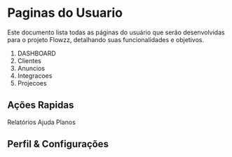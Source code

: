 Paginas do Usuario
===========================
Este documento lista todas as páginas do usuário que serão desenvolvidas para o projeto Flowzz, detalhando suas funcionalidades e objetivos.

1. DASHBOARD
2. Clientes
3. Anuncios
4. Integracoes
5. Projecoes

Ações Rapidas
----------------
Relatórios
Ajuda
Planos

Perfil & Configurações
----------------
